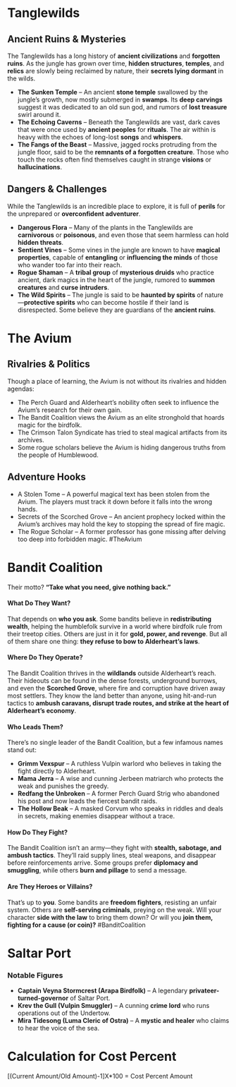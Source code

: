 # Tanglewilds
## **Ancient Ruins & Mysteries**

The Tanglewilds has a long history of **ancient civilizations** and **forgotten ruins**. As the jungle has grown over time, **hidden structures**, **temples**, and **relics** are slowly being reclaimed by nature, their **secrets lying dormant** in the wilds.

- **The Sunken Temple** – An ancient **stone temple** swallowed by the jungle’s growth, now mostly submerged in **swamps**. Its **deep carvings** suggest it was dedicated to an old sun god, and rumors of **lost treasure** swirl around it.
- **The Echoing Caverns** – Beneath the Tanglewilds are vast, dark caves that were once used by **ancient peoples** for **rituals**. The air within is heavy with the echoes of long-lost **songs** and **whispers**.
- **The Fangs of the Beast** – Massive, jagged rocks protruding from the jungle floor, said to be the **remnants of a forgotten creature**. Those who touch the rocks often find themselves caught in strange **visions** or **hallucinations**.
## **Dangers & Challenges**

While the Tanglewilds is an incredible place to explore, it is full of **perils** for the unprepared or **overconfident adventurer**.

- **Dangerous Flora** – Many of the plants in the Tanglewilds are **carnivorous** or **poisonous**, and even those that seem harmless can hold **hidden threats**.
- **Sentient Vines** – Some vines in the jungle are known to have **magical properties**, capable of **entangling** or **influencing the minds** of those who wander too far into their reach.
- **Rogue Shaman** – A **tribal group** of **mysterious druids** who practice ancient, dark magics in the heart of the jungle, rumored to **summon creatures** and **curse intruders**.
- **The Wild Spirits** – The jungle is said to be **haunted by spirits** of nature—**protective spirits** who can become hostile if their land is disrespected. Some believe they are guardians of the **ancient ruins**.
# The Avium
## Rivalries & Politics
Though a place of learning, the Avium is not without its rivalries and hidden agendas:
- The Perch Guard and Alderheart’s nobility often seek to influence the Avium’s research for their own gain.
- The Bandit Coalition views the Avium as an elite stronghold that hoards magic for the birdfolk.
- The Crimson Talon Syndicate has tried to steal magical artifacts from its archives.
- Some rogue scholars believe the Avium is hiding dangerous truths from the people of Humblewood.
## Adventure Hooks
- A Stolen Tome – A powerful magical text has been stolen from the Avium. The players must track it down before it falls into the wrong hands.
- Secrets of the Scorched Grove – An ancient prophecy locked within the Avium’s archives may hold the key to stopping the spread of fire magic.
- The Rogue Scholar – A former professor has gone missing after delving too deep into forbidden magic. #TheAvium

# Bandit Coalition
Their motto? **“Take what you need, give nothing back.”**

#### **What Do They Want?**

That depends on **who you ask**. Some bandits believe in **redistributing wealth**, helping the humblefolk survive in a world where birdfolk rule from their treetop cities. Others are just in it for **gold, power, and revenge**. But all of them share one thing: **they refuse to bow to Alderheart’s laws**.

#### **Where Do They Operate?**

The Bandit Coalition thrives in the **wildlands** outside Alderheart’s reach. Their hideouts can be found in the dense forests, underground burrows, and even the **Scorched Grove**, where fire and corruption have driven away most settlers. They know the land better than anyone, using hit-and-run tactics to **ambush caravans, disrupt trade routes, and strike at the heart of Alderheart’s economy**.

#### **Who Leads Them?**

There’s no single leader of the Bandit Coalition, but a few infamous names stand out:

- **Grimm Vexspur** – A ruthless Vulpin warlord who believes in taking the fight directly to Alderheart.
- **Mama Jerra** – A wise and cunning Jerbeen matriarch who protects the weak and punishes the greedy.
- **Redfang the Unbroken** – A former Perch Guard Strig who abandoned his post and now leads the fiercest bandit raids.
- **The Hollow Beak** – A masked Corvum who speaks in riddles and deals in secrets, making enemies disappear without a trace.

#### **How Do They Fight?**

The Bandit Coalition isn’t an army—they fight with **stealth, sabotage, and ambush tactics**. They’ll raid supply lines, steal weapons, and disappear before reinforcements arrive. Some groups prefer **diplomacy and smuggling**, while others **burn and pillage** to send a message.

#### **Are They Heroes or Villains?**

That’s up to **you**. Some bandits are **freedom fighters**, resisting an unfair system. Others are **self-serving criminals**, preying on the weak. Will your character **side with the law** to bring them down? Or will you **join them, fighting for a cause (or coin)?** #BanditCoalition


# Saltar Port
### **Notable Figures**

- **Captain Veyna Stormcrest (Arapa Birdfolk)** – A legendary **privateer-turned-governor** of Saltar Port.
- **Krev the Gull (Vulpin Smuggler)** – A cunning **crime lord** who runs operations out of the Undertow.
- **Mira Tidesong (Luma Cleric of Ostra)** – A **mystic and healer** who claims to hear the voice of the sea.

# Calculation for Cost Percent
[(Current Amount/Old Amount)-1]X*100 =  Cost Percent Amount
